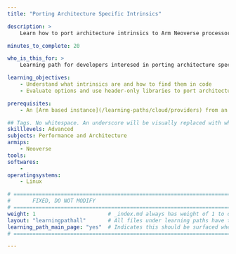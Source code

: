 ```yaml
---
title: "Porting Architecture Specific Intrinsics" 

description: >
    Learn how to port architecture intrinsics to Arm Neoverse processors.

minutes_to_complete: 20

who_is_this_for: >
    Learning path for developers interesed in porting architecture specific intrinics to Arm Neoverse processors

learning_objectives:
    - Understand what intrinsics are and how to find them in code
    - Evaluate options and use header-only libraries to port architecture specific intrinics to Arm Neoverse

prerequisites:
    - An [Arm based instance](/learning-paths/cloud/providers) from an appropriate cloud service provider.

## Tags. No whitespace. An underscore will be visually replaced with whitespace.
skilllevels: Advanced
subjects: Performance and Architecture
armips:
    - Neoverse
tools:
softwares:
    - 
operatingsystems:
    - Linux

# ================================================================================
#       FIXED, DO NOT MODIFY
# ================================================================================
weight: 1                       # _index.md always has weight of 1 to order correctly
layout: "learningpathall"       # All files under learning paths have this same wrapper
learning_path_main_page: "yes"  # Indicates this should be surfaced when looking for related content. Only set for _index.md of learning path content.
# ================================================================================

---
```



